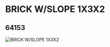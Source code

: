 # BRICK W/SLOPE 1X3X2
## 64153
![BRICK W/SLOPE 1X3X2](https://lc-www-live-s.legocdn.com/media/bricks/5/2/4535750.jpg)